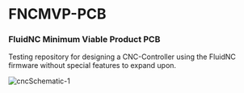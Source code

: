 # FNCMVP-PCB
### FluidNC Minimum Viable Product PCB

Testing repository for designing a CNC-Controller using the FluidNC firmware without special features to expand upon.

![cncSchematic-1](https://github.com/user-attachments/assets/888cffd3-e202-49f7-a969-ab0a22b5a0be)
